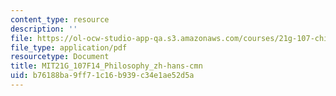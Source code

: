 ```yaml
---
content_type: resource
description: ''
file: https://ol-ocw-studio-app-qa.s3.amazonaws.com/courses/21g-107-chinese-i-streamlined-fall-2014/b76188ba9ff71c16b939c34e1ae52d5a_MIT21G_107F14_Philosophy_zh-hans-cmn.pdf
file_type: application/pdf
resourcetype: Document
title: MIT21G_107F14_Philosophy_zh-hans-cmn
uid: b76188ba-9ff7-1c16-b939-c34e1ae52d5a
---
```

